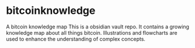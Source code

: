 # bitcoinknowledge
A bitcoin knowledge map
This is a obsidian vault repo. It contains a growing knowledge map about all things bitcoin. Illustrations and flowcharts are used to enhance the understanding of complex concepts. 
